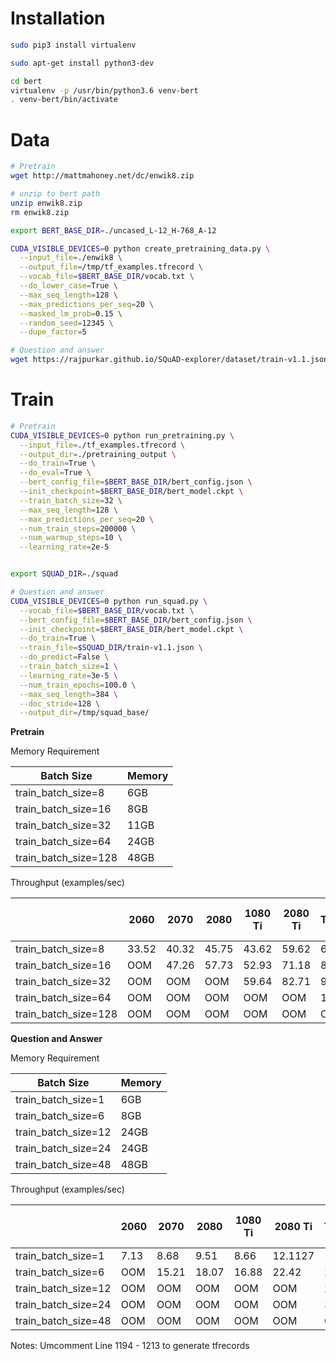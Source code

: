 Installation
===

```bash
sudo pip3 install virtualenv

sudo apt-get install python3-dev

cd bert
virtualenv -p /usr/bin/python3.6 venv-bert
. venv-bert/bin/activate


```

Data
===

```bash
# Pretrain
wget http://mattmahoney.net/dc/enwik8.zip

# unzip to bert path
unzip enwik8.zip
rm enwik8.zip

export BERT_BASE_DIR=./uncased_L-12_H-768_A-12

CUDA_VISIBLE_DEVICES=0 python create_pretraining_data.py \
  --input_file=./enwik8 \
  --output_file=/tmp/tf_examples.tfrecord \
  --vocab_file=$BERT_BASE_DIR/vocab.txt \
  --do_lower_case=True \
  --max_seq_length=128 \
  --max_predictions_per_seq=20 \
  --masked_lm_prob=0.15 \
  --random_seed=12345 \
  --dupe_factor=5
```

```bash
# Question and answer
wget https://rajpurkar.github.io/SQuAD-explorer/dataset/train-v1.1.json
```



Train
===

```bash
# Pretrain
CUDA_VISIBLE_DEVICES=0 python run_pretraining.py \
  --input_file=./tf_examples.tfrecord \
  --output_dir=./pretraining_output \
  --do_train=True \
  --do_eval=True \
  --bert_config_file=$BERT_BASE_DIR/bert_config.json \
  --init_checkpoint=$BERT_BASE_DIR/bert_model.ckpt \
  --train_batch_size=32 \
  --max_seq_length=128 \
  --max_predictions_per_seq=20 \
  --num_train_steps=200000 \
  --num_warmup_steps=10 \
  --learning_rate=2e-5
```


```bash

export SQUAD_DIR=./squad

# Question and answer
CUDA_VISIBLE_DEVICES=0 python run_squad.py \
  --vocab_file=$BERT_BASE_DIR/vocab.txt \
  --bert_config_file=$BERT_BASE_DIR/bert_config.json \
  --init_checkpoint=$BERT_BASE_DIR/bert_model.ckpt \
  --do_train=True \
  --train_file=$SQUAD_DIR/train-v1.1.json \
  --do_predict=False \
  --train_batch_size=1 \
  --learning_rate=3e-5 \
  --num_train_epochs=100.0 \
  --max_seq_length=384 \
  --doc_stride=128 \
  --output_dir=/tmp/squad_base/
```

__Pretrain__

Memory Requirement

| Batch Size | Memory  |
|---|---|
| train_batch_size=8| 6GB |
| train_batch_size=16 | 8GB |
| train_batch_size=32 | 11GB |
| train_batch_size=64 | 24GB |
| train_batch_size=128 | 48GB |

Throughput (examples/sec) 

|   | 2060  | 2070  | 2080  |  1080 Ti | 2080 Ti | TitanRTX | Quadro RTX 6000 | V100 | Quadro RTX 8000 |
|---|---|---|---|---|---|---|---|---|---|
| train_batch_size=8 | 33.52 | 40.32 | 45.75 | 43.62 | 59.62 | 66.35 | 64.91 |  | 61.15  |
| train_batch_size=16 | OOM | 47.26 | 57.73 | 52.93 | 71.18 | 80.39 | 77.43 |  | 73.66 |
| train_batch_size=32 | OOM | OOM | OOM | 59.64 | 82.71 | 94.42 | 92.30 |  | 89.45 |
| train_batch_size=64 | OOM | OOM | OOM | OOM | OOM | 102.38 | 98.28 |  | 90.81 |
| train_batch_size=128 | OOM | OOM | OOM | OOM | OOM | OOM | OOM |  | 93.57 |


__Question and Answer__

Memory Requirement

| Batch Size | Memory  |
|---|---|
| train_batch_size=1 | 6GB |
| train_batch_size=6 | 8GB |
| train_batch_size=12 | 24GB  |
| train_batch_size=24 | 24GB |
| train_batch_size=48 | 48GB |

Throughput (examples/sec) 

|   | 2060  | 2070  | 2080  |  1080 Ti | 2080 Ti | TitanRTX | Quadro RTX 6000 | V100 | Quadro RTX 8000 |
|---|---|---|---|---|---|---|---|---|---|
| train_batch_size=1 | 7.13 | 8.68 | 9.51 | 8.66 | 12.1127 | 13.48 | 13.34 | | 12.16 | 
| train_batch_size=6 | OOM | 15.21 | 18.07 | 16.88 | 22.42 | 25.89 | 25.23 | | 23.73 | 
| train_batch_size=12 | OOM | OOM | OOM | OOM | OOM | 29.2432 | 27.42 | | 24.94 | 
| train_batch_size=24 | OOM | OOM | OOM | OOM | OOM | 30.46 | 29.35 | | 26.28 | 
| train_batch_size=48 | OOM | OOM | OOM | OOM | OOM | OOM | OOM | | 26.78 | 


Notes:
Umcomment Line 1194 - 1213 to generate tfrecords